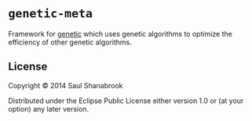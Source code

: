 # `genetic-meta`

Framework for 
[genetic](http://www.github.com/saulshanabrook/genetic)
which uses genetic algorithms to optimize the efficiency of
other genetic algorithms.

## License

Copyright © 2014 Saul Shanabrook

Distributed under the Eclipse Public License either version 1.0 or (at
your option) any later version.
